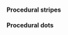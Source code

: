 <a href="code.html#shaders/hatch.frag"><canvas class="canvas" data-fragment-url="shaders/hatch.frag" width="350px" height="350px"></canvas></a>
#### Procedural stripes

<a href="code.html#shaders/dots.frag"><canvas class="canvas" data-fragment-url="shaders/dots.frag" width="350px" height="350px"></canvas></a>
#### Procedural dots